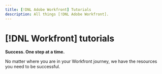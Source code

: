 ```yaml
---
title: [!DNL Adobe Workfront] Tutorials
description: All things [!DNL Adobe Workfront].
---
```

# [!DNL Workfront] tutorials

**Success. One step at a time.**

No matter where you are in your Workfront journey, we have the resources you need to be successful.

<!-- 

This is the landing page of the user guide. It should be the first list item in the TOC.md file. 
See other user landing pages to get ideas. 

--> 
 